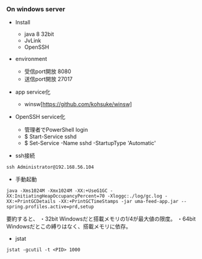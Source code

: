 ### On windows server
 - Install
   - java 8 32bit
   - JvLink
   - OpenSSH
 
 - environment
   - 受信port開放 8080
   - 送信port開放 27017
  
 - app service化
   - winsw[https://github.com/kohsuke/winsw]
   
 - OpenSSH service化
   - 管理者でPowerShell login
   - $ Start-Service sshd
   - $ Set-Service -Name sshd -StartupType 'Automatic'
 


 - ssh接続
```
ssh Administrator@192.168.56.104
```

 - 手動起動
```
java -Xms1024M -Xmx1024M -XX:+UseG1GC -XX:InitiatingHeapOccupancyPercent=70 -Xloggc:./log/gc.log -XX:+PrintGCDetails -XX:+PrintGCTimeStamps -jar uma-feed-app.jar --spring.profiles.active=prd,setup
``` 

要約すると、
・32bit Windowsだと搭載メモリの1/4が最大値の限度。
・64bit Windowsだとこの縛りはなく、搭載メモリに依存。

 
 - jstat
 ```
jstat -gcutil -t <PID> 1000
```

